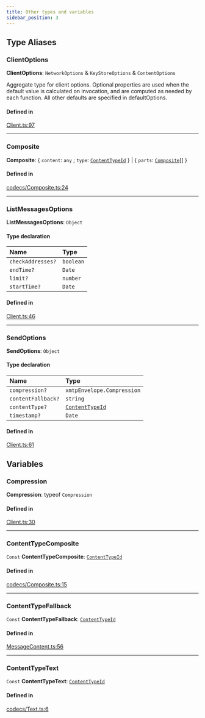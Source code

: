 ```yaml
---
title: Other types and variables
sidebar_position: 3
---
```

<!--added these 3 lines above-->

## Type Aliases

### ClientOptions

 **ClientOptions**: `NetworkOptions` & `KeyStoreOptions` & `ContentOptions`

Aggregate type for client options. Optional properties are used when the default value is calculated on invocation, and are computed
as needed by each function. All other defaults are specified in defaultOptions.

#### Defined in

[Client.ts:97](https://github.com/xmtp/xmtp-js/blob/9a266d7/src/Client.ts#L97)

___

### Composite

 **Composite**: { `content`: `any` ; `type`: [`ContentTypeId`](classes/ContentTypeId.md)  } \| { `parts`: [`Composite`](modules.md#composite)[]  }

#### Defined in

[codecs/Composite.ts:24](https://github.com/xmtp/xmtp-js/blob/9a266d7/src/codecs/Composite.ts#L24)

___

### ListMessagesOptions

 **ListMessagesOptions**: `Object`

#### Type declaration

| Name | Type |
| :------ | :------ |
| `checkAddresses?` | `boolean` |
| `endTime?` | `Date` |
| `limit?` | `number` |
| `startTime?` | `Date` |

#### Defined in

[Client.ts:46](https://github.com/xmtp/xmtp-js/blob/9a266d7/src/Client.ts#L46)

___

### SendOptions

 **SendOptions**: `Object`

#### Type declaration

| Name | Type |
| :------ | :------ |
| `compression?` | `xmtpEnvelope.Compression` |
| `contentFallback?` | `string` |
| `contentType?` | [`ContentTypeId`](classes/ContentTypeId.md) |
| `timestamp?` | `Date` |

#### Defined in

[Client.ts:61](https://github.com/xmtp/xmtp-js/blob/9a266d7/src/Client.ts#L61)

## Variables

### Compression

 **Compression**: typeof `Compression`

#### Defined in

[Client.ts:30](https://github.com/xmtp/xmtp-js/blob/9a266d7/src/Client.ts#L30)

___

### ContentTypeComposite

 `Const` **ContentTypeComposite**: [`ContentTypeId`](classes/ContentTypeId.md)

#### Defined in

[codecs/Composite.ts:15](https://github.com/xmtp/xmtp-js/blob/9a266d7/src/codecs/Composite.ts#L15)

___

### ContentTypeFallback

 `Const` **ContentTypeFallback**: [`ContentTypeId`](classes/ContentTypeId.md)

#### Defined in

[MessageContent.ts:56](https://github.com/xmtp/xmtp-js/blob/9a266d7/src/MessageContent.ts#L56)

___

### ContentTypeText

 `Const` **ContentTypeText**: [`ContentTypeId`](classes/ContentTypeId.md)

#### Defined in

[codecs/Text.ts:6](https://github.com/xmtp/xmtp-js/blob/9a266d7/src/codecs/Text.ts#L6)
